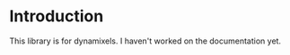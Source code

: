 Introduction
============

This library is for dynamixels. I haven't worked on the documentation yet.
